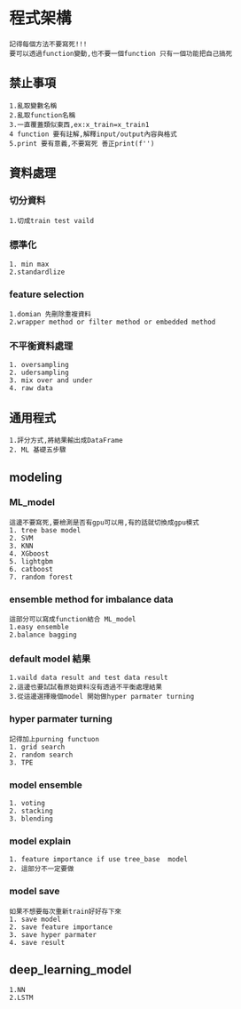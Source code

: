 # 程式架構
    記得每個方法不要寫死!!! 
    要可以透過function變動,也不要一個function 只有一個功能把自己搞死
## 禁止事項
    1.亂取變數名稱 
    2.亂取function名稱 
    3.一直覆蓋類似東西,ex:x_train=x_train1 
    4 function 要有註解,解釋input/output內容與格式 
    5.print 要有意義,不要寫死 善正print(f'') 
## 資料處理
### 切分資料
    1.切成train test vaild
### 標準化
    1. min max
    2.standardlize
### feature selection
    1.domian 先刪除重複資料
    2.wrapper method or filter method or embedded method
### 不平衡資料處理
    1. oversampling
    2. udersampling 
    3. mix over and under
    4. raw data
## 通用程式 
    1.評分方式,將結果輸出成DataFrame
    2. ML 基礎五步驟

## modeling
### ML_model
    這邊不要寫死,要檢測是否有gpu可以用,有的話就切換成gpu模式
    1. tree base model
    2. SVM
    3. KNN
    4. XGboost
    5. lightgbm
    6. catboost
    7. random forest
### ensemble method for imbalance data
    這部分可以寫成function結合 ML_model
    1.easy ensemble
    2.balance bagging
### default model 結果
    1.vaild data result and test data result
    2.這邊也要試試看原始資料沒有透過不平衡處理結果
    3.從這邊選擇幾個model 開始做hyper parmater turning
### hyper parmater turning
    記得加上purning functuon
    1. grid search
    2. random search
    3. TPE 
### model ensemble
    1. voting
    2. stacking
    3. blending
### model explain
    1. feature importance if use tree_base  model
    2. 這部分不一定要做
### model save
    如果不想要每次重新train好好存下來
    1. save model
    2. save feature importance
    3. save hyper parmater
    4. save result
## deep_learning_model
    1.NN
    2.LSTM


